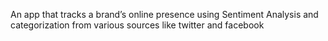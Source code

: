 An app that tracks a brand’s online presence using Sentiment
Analysis and categorization from various sources like twitter
and facebook
